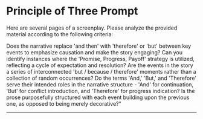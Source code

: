 # Principle of Three Prompt

Here are several pages of a screenplay. Please analyze the provided material according to the following criteria:

Does the narrative replace 'and then' with 'therefore' or 'but' between key events to emphasize causation and make the story engaging?
Can you identify instances where the 'Promise, Progress, Payoff' strategy is utilized, reflecting a cycle of expectation and resolution?
Are the events in the story a series of interconnected 'but / because / therefore' moments rather than a collection of random occurrences?
Do the terms 'And,' 'But,' and 'Therefore' serve their intended roles in the narrative structure - 'And' for continuation, 'But' for conflict introduction, and 'Therefore' for progress indication?
Is the prose purposefully structured with each event building upon the previous one, as opposed to being merely decorative?"

---
